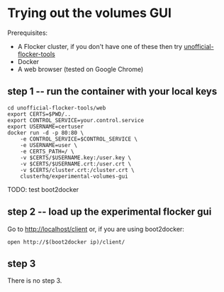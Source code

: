 # Trying out the volumes GUI

Prerequisites:

* A Flocker cluster, if you don't have one of these then try [unofficial-flocker-tools](https://github.com/ClusterHQ/unofficial-flocker-tools/)
* Docker
* A web browser (tested on Google Chrome)

## step 1 -- run the container with your local keys

```
cd unofficial-flocker-tools/web
export CERTS=$PWD/..
export CONTROL_SERVICE=your.control.service
export USERNAME=certuser
docker run -d -p 80:80 \
    -e CONTROL_SERVICE=$CONTROL_SERVICE \
    -e USERNAME=user \
    -e CERTS_PATH=/ \
    -v $CERTS/$USERNAME.key:/user.key \
    -v $CERTS/$USERNAME.crt:/user.crt \
    -v $CERTS/cluster.crt:/cluster.crt \
    clusterhq/experimental-volumes-gui
```

TODO: test boot2docker

## step 2 -- load up the experimental flocker gui

Go to [http://localhost/client](http://localhost/client) or, if you are using boot2docker:

```
open http://$(boot2docker ip)/client/
```

## step 3

There is no step 3.
